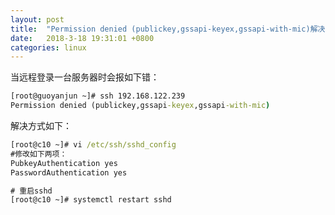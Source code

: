 ```yaml
---
layout: post
title:  "Permission denied (publickey,gssapi-keyex,gssapi-with-mic)解决方式"
date:   2018-3-18 19:31:01 +0800
categories: linux
---
```


当远程登录一台服务器时会报如下错：

```cmd
[root@guoyanjun ~]# ssh 192.168.122.239
Permission denied (publickey,gssapi-keyex,gssapi-with-mic)
```

解决方式如下：

```cmd
[root@c10 ~]# vi /etc/ssh/sshd_config 
#修改如下两项：
PubkeyAuthentication yes
PasswordAuthentication yes

# 重启sshd
[root@c10 ~]# systemctl restart sshd
```

